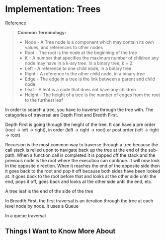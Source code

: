 # Implementation: Trees

[Reference](https://codefellows.github.io/common_curriculum/data_structures_and_algorithms/Code_401/class-15/resources/Trees.html)

> **Common Terminology:**
>
> * Node - A Tree node is a component which may contain its own values, and references to other nodes
> * Root - The root is the node at the beginning of the tree
> * K - A number that specifies the maximum number of children any node may have in a k-ary tree. In a binary tree, k = 2.
> * Left - A reference to one child node, in a binary tree
> * Right - A reference to the other child node, in a binary tree
> * Edge - The edge in a tree is the link between a parent and child node
> * Leaf - A leaf is a node that does not have any children
> * Height - The height of a tree is the number of edges from the root to the furthest leaf

In order to search a tree, you have to traverse through the tree with. The catagories of traversal are Depth First and Bredth First.

Depth First is going through the height of the tree. It can have a pre order (root -> left -> right), in order (left -> right -> root) or post order (left -> right -> root)

Recursion is the most common way to traverse through a tree because the call stack is relied upon to navigate back up the tree at the end of the sub-path. When a function call is completed it is popped off the stack and the previous node is the root where the execution can continue. It will now look in the opposite direction. When it reaches the end of the opposite side then it goes back to the root and pop it off because both sides have been looked at. It goes back to the root before that and looks at the other side until the end, pops it off, goes back and looks at the other side until the end, etc.

A tree leaf is the end of the side of the tree

In Breadth First, the first traversal is an iteration through the tree at each level node by node. it uses a Queue

In a queue traversal





## Things I Want to Know More About
